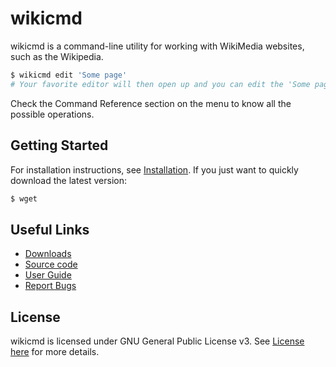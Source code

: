# wikicmd

wikicmd is a command-line utility for working with WikiMedia websites, such as the Wikipedia.

```sh
$ wikicmd edit 'Some page'
# Your favorite editor will then open up and you can edit the 'Some page' article.
```

Check the Command Reference section on the menu to know all the possible operations.

## Getting Started

For installation instructions, see [Installation](installation.md). If you just want to quickly download the latest version:

```sh
$ wget
```

## Useful Links

- [Downloads](https://github.com/dhuan/wikicmd)
- [Source code](https://github.com/dhuan/wikicmd)
- [User Guide](https://github.com/dhuan/wikicmd)
- [Report Bugs](https://github.com/dhuan/wikicmd)

## License

wikicmd is licensed under GNU General Public License v3. See [License here](https://github.com/dhuan/wikicmd/blob/main/LICENSE) for more details.
